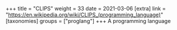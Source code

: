 +++
title = "CLIPS"
weight = 33
date = 2021-03-06
[extra]
link = "https://en.wikipedia.org/wiki/CLIPS_(programming_language)"
[taxonomies]
groups = ["proglang"]
+++
A programming language

